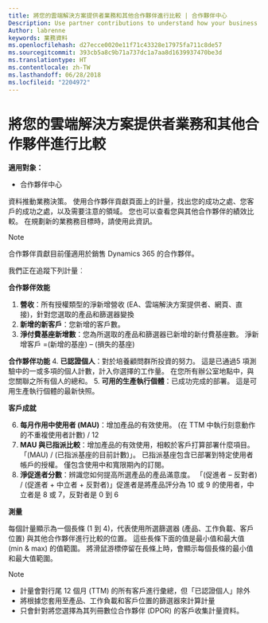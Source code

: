 ```yaml
---
title: 將您的雲端解決方案提供者業務和其他合作夥伴進行比較 | 合作夥伴中心
Description: Use partner contributions to understand how your business is growing and succeeding
Author: labrenne
keywords: 業務資料
ms.openlocfilehash: d27ecce0020e11f71c43328e17975fa711c8de57
ms.sourcegitcommit: 393cb5a8c9b71a737dc1a7aa8d1639937470be3d
ms.translationtype: HT
ms.contentlocale: zh-TW
ms.lasthandoff: 06/28/2018
ms.locfileid: "2204972"
---
```

# <a name="compare-your-csp-business-to-other-partners"></a>將您的雲端解決方案提供者業務和其他合作夥伴進行比較 

**適用對象：**
- 合作夥伴中心

資料推動業務決策。 使用合作夥伴貢獻頁面上的計量，找出您的成功之處、您客戶的成功之處，以及需要注意的領域。 您也可以查看您與其他合作夥伴的績效比較。 在規劃新的業務務目標時，請使用此資訊。

>[!NOTE]
>合作夥伴貢獻目前僅適用於銷售 Dynamics 365 的合作夥伴。

我們正在追蹤下列計量︰

**合作夥伴效能**

1. **營收**：所有授權類型的淨新增營收 (EA、雲端解決方案提供者、網頁、直接)，針對您選取的產品和篩選器變換
2. **新增的新客戶**：您新增的客戶數。
3. **淨付費基座新增數**：您為所選取的產品和篩選器已新增的新付費基座數。  淨新增客戶 =(新增的基座) – (損失的基座) 

**合作夥伴功能**
4. **已認證個人**：對於培養顧問群所投資的努力。 這是已通過5 項測驗中的一或多項的個人計數，計入你選擇的工作量。 在您所有辦公室地點中，與您關聯之所有個人的總和。
5. **可用的生產執行個體**：已成功完成的部署。 這是可用生產執行個體的最新快照。

**客戶成就**

6.  **每月作用中使用者 (MAU)**：增加產品的有效使用。
(在 TTM 中執行刻意動作的不重複使用者計數) / 12
7. **MAU 與已指派比較**：增加產品的有效使用，相較於客戶打算部署什麼項目。 「(MAU) / (已指派基座的目前計數)」。 已指派基座包含已部署到特定使用者帳戶的授權。  僅包含使用中和寬限期內的訂閱。 
8.  **淨促進者分數**：辨識您如何提高所選產品的產品滿意度。
「(促進者 – 反對者) / (促進者 + 中立者 + 反對者)」促進者是將產品評分為 10 或 9 的使用者，中立者是 8 或 7，反對者是 0 到 6

**測量**

每個計量顯示為一個長條 (1 到 4)，代表使用所選篩選器 (產品、工作負載、客戶位置) 與其他合作夥伴進行比較的位置。 這些長條下面的值是最小值和最大值 (min & max) 的值範圍。 將滑鼠游標停留在長條上時，會顯示每個長條的最小值和最大值範圍。  

>[!NOTE] 
>- 計量會對行尾 12 個月 (TTM) 的所有客戶進行彙總，但「已認證個人」除外        
>- 將根據您套用至產品、工作負載和客戶位置的篩選器來計算計量
>- 只會針對將您選擇為其列冊數位合作夥伴 (DPOR) 的客戶收集計量資料。 

  